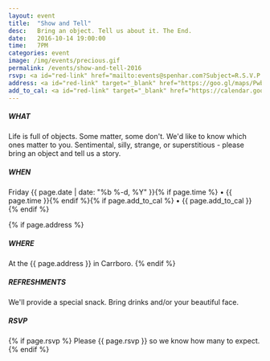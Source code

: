 ```yaml
---
layout: event
title:  "Show and Tell"
desc:   Bring an object. Tell us about it. The End.
date:   2016-10-14 19:00:00
time:   7PM
categories: event
image: /img/events/precious.gif
permalink: /events/show-and-tell-2016
rsvp: <a id="red-link" href="mailto:events@spenhar.com?Subject=R.S.V.P.%20for%20Show%20and%20Tell%202016&Body=Yohoo%21%0A%0AI%27ll%20be%20there%20with%20%5B%20X%20%5D%20guests%20and%20bells%20on.%20%0A%0Aor%0A%0AI%27m%20unable%20to%20make%20your%20object%20event%20and%20this%20deeply%20saddens%20me.%20Xoxo">r.s.v.p.</A>
address: <a id="red-link" target="_blank" href="https://goo.gl/maps/PwbWEdaaQzt">little cottage</a>
add_to_cal: <a id="red-link" target="_blank" href="https://calendar.google.com/calendar/event?action=TEMPLATE&tmeid=XzhjcWpnZTlqOGtzMzRiOW04cDFqNGI5azZjcDNlYmExNm9wazRiYTM4OHMzZ2UxbjhjbzNjZWEzOGMgYXNvaDUzOGhibzJ2am9xMG9lYTY2dGVlbzRAZw&tmsrc=asoh538hbo2vjoq0oea66teeo4%40group.calendar.google.com">Add to calendar</a>
---
```


##### WHAT
Life is full of objects. Some matter, some don't. We'd like to know which ones matter to you. Sentimental, silly, strange, or superstitious - please bring an object and tell us a story.

##### WHEN
Friday {{ page.date | date: "%b %-d, %Y" }}{% if page.time %} • {{ page.time }}{% endif %}{% if page.add_to_cal %} • {{ page.add_to_cal }}{% endif %}

{% if page.address %}
##### WHERE
At the {{ page.address }} in Carrboro.
{% endif %}

##### REFRESHMENTS
We'll provide a special snack. Bring drinks and/or your beautiful face.


##### RSVP
{% if page.rsvp %}
Please {{ page.rsvp }} so we know how many to expect.
{% endif %}

